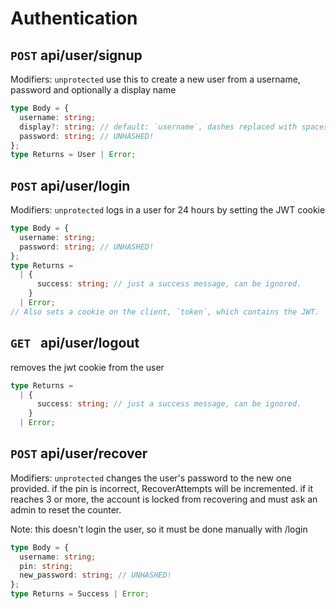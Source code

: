 # Authentication

## `POST` api/user/signup

Modifiers: `unprotected`
use this to create a new user from a username, password and optionally a display name

```ts
type Body = {
  username: string;
  display?: string; // default: `username`, dashes replaced with spaces and put in title case
  password: string; // UNHASHED!
};
type Returns = User | Error;
```

## `POST` api/user/login

Modifiers: `unprotected`
logs in a user for 24 hours by setting the JWT cookie

```ts
type Body = {
  username: string;
  password: string; // UNHASHED!
};
type Returns =
  | {
      success: string; // just a success message, can be ignored.
    }
  | Error;
// Also sets a cookie on the client, `token`, which contains the JWT.
```

## `GET ` api/user/logout

removes the jwt cookie from the user

```ts
type Returns =
  | {
      success: string; // just a success message, can be ignored.
    }
  | Error;
```

## `POST` api/user/recover

Modifiers: `unprotected`
changes the user's password to the new one provided.
if the pin is incorrect, RecoverAttempts will be incremented.
if it reaches 3 or more, the account is locked from recovering and must ask an admin to reset the counter.

Note: this doesn't login the user, so it must be done manually with /login

```ts
type Body = {
  username: string;
  pin: string;
  new_password: string; // UNHASHED!
};
type Returns = Success | Error;
```
